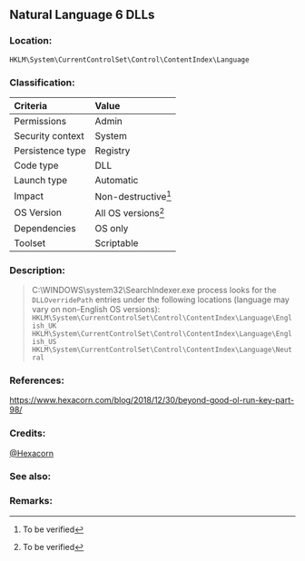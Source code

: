## Natural Language 6 DLLs <!-- general "title" of the persistence. Good to be unique. -->
<!-- separate sections by two empty lines -->
<!-- do not remove empty sections  -->

### Location: <!-- where to find it -->
`HKLM\System\CurrentControlSet\Control\ContentIndex\Language`


### Classification: <!-- see "how it works" document. Empty lime must go next. -->

|Criteria|Value|
|:---|:---|
|Permissions|Admin|
|Security context| System |
|Persistence type| Registry |
|Code type|DLL|
|Launch type|Automatic|
|Impact|Non-destructive[^1]|
|OS Version|All OS versions[^2]|
|Dependencies|OS only|
|Toolset|Scriptable|


### Description:<!-- add two EOLs or two spaces at the end of line to create a line break -->

> C:\WINDOWS\system32\SearchIndexer.exe process looks for the `DLLOverridePath` entries under the following locations (language may vary on non-English OS versions):  
> `HKLM\System\CurrentControlSet\Control\ContentIndex\Language\English_UK`
> `HKLM\System\CurrentControlSet\Control\ContentIndex\Language\English_US`
> `HKLM\System\CurrentControlSet\Control\ContentIndex\Language\Neutral`

### References: <!-- use <...> or [abc](https://...) syntax. Prepend with "- " when more than one -->
<https://www.hexacorn.com/blog/2018/12/30/beyond-good-ol-run-key-part-98/>


### Credits: <!-- use [abc](https://...) syntax. Prepend with "- " when more than one. -->
[@Hexacorn](https://twitter.com/Hexacorn)

### See also: <!-- if refering to the same repo, use [Name](file.html) syntax. Yes, it's .html, to make it work in github pages -->


### Remarks: <!-- see the usage in the "classification" section. Use only 1:1 references i.e. not refering to the same footnote from two different places -->
[^1]: To be verified
[^2]: To be verified
